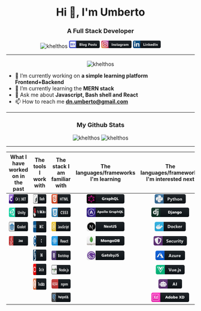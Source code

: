 <h1 align="center">Hi 👋, I'm Umberto</h1>

<h3 align="center">A Full Stack Developer</h3>
<p align="center"> <img src="https://komarev.com/ghpvc/?username=khelthos" alt="khelthos" /> <img src="./images/devto_button_icon_151966.svg" alt="khelthos" height="20" /> <img src="./images/instagram_button_icon_151849.svg" alt="khelthos" height="20" /> <img src="./images/linkedin_button_icon_151847.svg" alt="khelthos" height="20" /></p>

---

<p align="center">
<img align="center"src="https://github-readme-stats.vercel.app/api?username=khelthos&show_icons=true&theme=synthwave" alt="khelthos" />

- 🔭 I’m currently working on **a simple learning platform Frontend+Backend**
- 🌱 I’m currently learning the **MERN stack**
- 💬 Ask me about **Javascript, Bash shell and React**
- 📫 How to reach me **dn.umberto@gmail.com**

</p>

---

<h3 align="center">My Github Stats</h3>

<p align="center"><img src="https://github-readme-stats.vercel.app/api/top-langs/?username=khelthos&layout=compact&theme=synthwave" alt="khelthos" />
<img src="https://github-readme-stats.vercel.app/api/wakatime?username=khelthos&layuout=compact&theme=synthwave&v=2" alt="khelthos" /></p>

---

| What I have worked on in the past  | The tools I work with | The stack I am familiar with | The languages/frameworks I'm learning | The languages/frameworks I'm interested next |
|     :---:     |     :---:     |     :---:     |     :---:     |     :---:     |
| <img src="./images/csharp_dotnet_button_icon_151936.svg" alt="dotnet" height="25"/> | <img src="./images/bash_button_icon_151886.svg" alt="bash" height="25"/> | <img src="./images/html_button_icon_151929.svg" alt="html" height="25"/> | <img src="./images/graphql_button_icon.png" alt="graphql" height="25"/> | <img src="./images/python_button_icon_151925.svg" alt="python" height="25"/> |
| <img src="./images/unity_button_icon_151945.svg" alt="unity" height="25"/> | <img src="./images/redhat_button_icon_146372.svg" alt="redhat" height="30"/> | <img src="./images/css_button_icon_151935.svg" alt="css" height="25"/> | <img src="./images/apollogra_button_icon.png" alt="apollo" height="25"/> | <img src="./images/django_button_icon_151960-svg.svg" alt="django" height="25"/> |
| <img src="./images/godot_button_icon_151956.svg" alt="godot" height="25"/> | <img src="./images/basic_button_icon_151909.svg" alt="basic" height="30" /> | <img src="./images/js_button_icon_151927.svg" alt="javascript" height="25"/> | <img src="./images/nextjs_button_icon_151960-svg.svg" alt="nextjs" height="25"/> | <img src="./images/docker_button_icon_151885.svg" alt="docker" height="25"/> |
| <img src="./images/java_button_icon_151960-svg.svg" alt="java" height="25"/> | <img src="./images/c_button_icon_146610.svg" alt="c" height="30"/> | <img src="./images/react_button_icon_151947.svg" alt="react" height="25"/> | <img src="./images/mongodb_button_icon_151960-svg.svg" alt="mongodb" height="25"/> | <img src="./images/security_button_icon_151909.svg" alt="security" height="25"/> |
|   | <img src="./images/sas_button_icon_151960-svg.svg" alt="sas" height="30"/>  | <img src="./images/bootstrap_button_icon_151958.svg" alt="bootstrap" height="25"/> | <img src="./images/gatsby_button_icon_151960-svg.svg" alt="gatsbyjs" height="25"/> | <img src="./images/azure_button_icon_151903.svg" alt="azure" height="25"/> |
|   | <img src="./images/oracle_button_icon_151885.svg" alt="oracle" height="30"/> | <img src="./images/nodejs_button_icon_151951.svg" alt="nodejs" height="25"/> |   | <img src="./images/vue_button_icon_151943.svg" alt="vue" height="25"/> |
|   | <img src="./images/teradata_button_icon_151956.svg" alt="teradata" height="30"/> | <img src="./images/npm_button_icon_151891.svg" alt="npm" height="25"/> |   | <img src="./images/ai_button_icon_151919.svg" alt="ai" height="25"/> |
|   |   | <img src="./images/postgre_button_icon_151960-svg.svg" alt="postgre" height="25"/> |   | <img src="./images/adobexd_button_icon_151960-svg.svg" alt="adobexd" height="25"/> |

